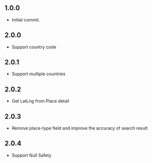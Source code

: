 ## 1.0.0

* Initial commit.

## 2.0.0

* Support country code

## 2.0.1

* Support multiple countries

## 2.0.2

* Get LatLng from Place detail

## 2.0.3

* Remove place-type field and improve the accuracy of search result

## 2.0.4

* Support Null Safety

